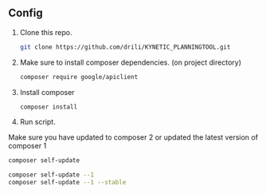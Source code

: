 ## Config

1. Clone this repo.
    ```sh
    git clone https://github.com/drili/KYNETIC_PLANNINGTOOL.git
    ```

2. Make sure to install composer dependencies. (on project directory)
    ```sh
    composer require google/apiclient
    ```

3. Install composer
    ```sh
    composer install
    ```

4. Run script.

Make sure you have updated to composer 2 or updated the latest version of composer 1
```sh
composer self-update
```

```sh
composer self-update --1
composer self-update --1 --stable
```